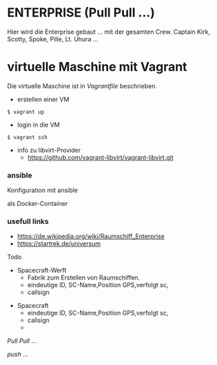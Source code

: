 # ENTERPRISE (Pull Pull ...)
Hier wird die Enterprise gebaut ...
mit der gesamten Crew. Captain Kirk, Scotty, Spoke, Pille, Lt. Uhura ...

#  virtuelle Maschine mit Vagrant
Die virtuelle Maschine ist in _*Vagrantfile*_ beschrieben.

- erstellen einer VM
```
$ vagrant up
```
- login in die VM
```
$ vagrant ssh
```
- info zu libvirt-Provider
  - https://github.com/vagrant-libvirt/vagrant-libvirt.git

###  ansible
Konfiguration mit ansible

als Docker-Container

### usefull links
- https://de.wikipedia.org/wiki/Raumschiff_Enterprise
- https://startrek.de/universum

Todo
* Spacecraft-Werft
   - Fabrik zum Erstellen von Raumschiffen.
   - eindeutige ID, SC-Name,Position GPS,verfolgt sc,
   - callsign
- Spacecraft
   - eindeutige ID, SC-Name,Position GPS,verfolgt sc,
   - callsign
   -
_*Pull Pull*_ ...

_*push*_ ...
